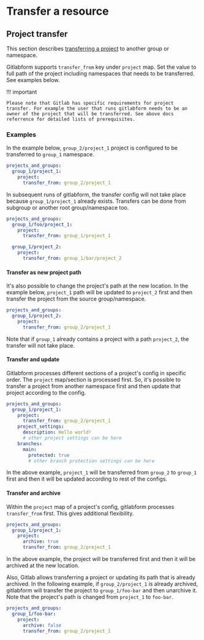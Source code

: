 # Transfer a resource

## Project transfer

This section describes [transferring a project](https://docs.gitlab.com/ee/user/project/settings/index.html#transfer-a-project-to-another-namespace) to another group or namespace.

Gitlabform supports `transfer_from` key under `project` map. Set the value to full path of the project including namespaces that needs to be transferred. See examples below.

!!! important

    Please note that Gitlab has specific requirements for project transfer. For example the user that runs gitlabform needs to be an owner of the project that will be transferred. See above docs referrence for detailed lists of prerequisites.

### Examples

In the example below, `group_2/project_1` project is configured to be transferred to `group_1` namespace.

```yaml
projects_and_groups:
  group_1/project_1:
    project:
      transfer_from: group_2/project_1
```

In subsequent runs of gitlabform, the transfer config will not take place because `group_1/project_1` already exists. Transfers can be done from subgroup or another root group/namespace too.

```yaml
projects_and_groups:
  group_1/foo/project_1:
    project:
      transfer_from: group_1/project_1

  group_1/project_2:
    project:
      transfer_from: group_1/bar/project_2
```

#### Transfer as new project path

It's also possible to change the project's path at the new location. In the example below, `project_1` path will be updated to `project_2` first and then transfer the project from the source group/namespace.

```yaml
projects_and_groups:
  group_1/project_2:
    project:
      transfer_from: group_2/project_1
```

Note that if `group_1` already contains a project with a path `project_2`, the transfer will not take place.

#### Transfer and update

Gitlabform processes different sections of a project's config in specific order. The `project` map/section is processed first. So, it's possible to transfer a project from another namespace first and then update that project according to the config.

```yaml
projects_and_groups:
  group_1/project_1:
    project:
      transfer_from: group_2/project_1
    project_settings:
      description: Hello world!
      # other project settings can be here
    branches:
      main:
        protected: true
        # other branch protection settings can be here
```

In the above example, `project_1` will be transferred from `group_2` to `group_1` first and then it will be updated according to rest of the configs.

#### Transfer and archive

Within the `project` map of a project's config, gitlabform processes `transfer_from` first. This gives additional flexibility.

```yaml
projects_and_groups:
  group_1/project_1:
    project:
      archive: true
      transfer_from: group_2/project_1
```

In the above example, the project will be transferred first and then it will be archived at the new location.

Also, Gitlab allows transferring a project or updating its path that is already archived. In the following example, if `group_2/project_1` is already archived, gitlabform will transfer the project to `group_1/foo-bar` and then unarchive it. Note that the project's path is changed from `project_1` to `foo-bar`.

```yaml
projects_and_groups:
  group_1/foo-bar:
    project:
      archive: false
      transfer_from: group_2/project_1
```
